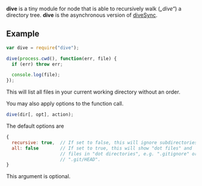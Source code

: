 **dive** is a tiny module for node that is able to recursively walk (_„dive“_) a
directory tree. **dive** is the asynchronous version of [diveSync](//github.com/pvorb/node-diveSync).

## Example

```javascript
var dive = require("dive");

dive(process.cwd(), function(err, file) {
  if (err) throw err;

  console.log(file);
});
```

This will list all files in your current working directory without an order.

You may also apply options to the function call.

```javascript
dive(dir[, opt], action);
```

The default options are

```javascript
{
  recursive: true,  // If set to false, this will ignore subdirectories.
  all: false        // If set to true, this will show "dot files" and
                    // files in "dot directories", e.g. ".gitignore" or
                    // ".git/HEAD".
}
```

This argument is optional.
